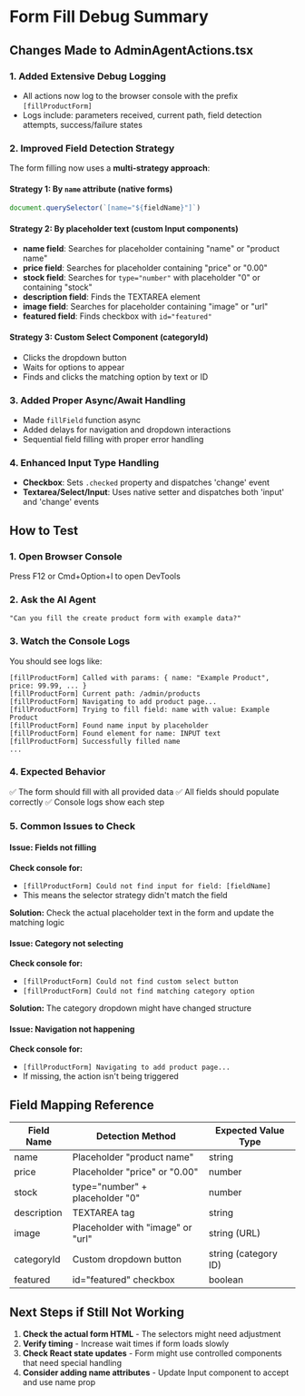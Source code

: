 # Form Fill Debug Summary

## Changes Made to AdminAgentActions.tsx

### 1. Added Extensive Debug Logging
- All actions now log to the browser console with the prefix `[fillProductForm]`
- Logs include: parameters received, current path, field detection attempts, success/failure states

### 2. Improved Field Detection Strategy
The form filling now uses a **multi-strategy approach**:

#### Strategy 1: By `name` attribute (native forms)
```typescript
document.querySelector(`[name="${fieldName}"]`)
```

#### Strategy 2: By placeholder text (custom Input components)
- **name field**: Searches for placeholder containing "name" or "product name"
- **price field**: Searches for placeholder containing "price" or "0.00"
- **stock field**: Searches for `type="number"` with placeholder "0" or containing "stock"
- **description field**: Finds the TEXTAREA element
- **image field**: Searches for placeholder containing "image" or "url"
- **featured field**: Finds checkbox with `id="featured"`

#### Strategy 3: Custom Select Component (categoryId)
- Clicks the dropdown button
- Waits for options to appear
- Finds and clicks the matching option by text or ID

### 3. Added Proper Async/Await Handling
- Made `fillField` function async
- Added delays for navigation and dropdown interactions
- Sequential field filling with proper error handling

### 4. Enhanced Input Type Handling
- **Checkbox**: Sets `.checked` property and dispatches 'change' event
- **Textarea/Select/Input**: Uses native setter and dispatches both 'input' and 'change' events

## How to Test

### 1. Open Browser Console
Press F12 or Cmd+Option+I to open DevTools

### 2. Ask the AI Agent
```
"Can you fill the create product form with example data?"
```

### 3. Watch the Console Logs
You should see logs like:
```
[fillProductForm] Called with params: { name: "Example Product", price: 99.99, ... }
[fillProductForm] Current path: /admin/products
[fillProductForm] Navigating to add product page...
[fillProductForm] Trying to fill field: name with value: Example Product
[fillProductForm] Found name input by placeholder
[fillProductForm] Found element for name: INPUT text
[fillProductForm] Successfully filled name
...
```

### 4. Expected Behavior
✅ The form should fill with all provided data
✅ All fields should populate correctly
✅ Console logs show each step

### 5. Common Issues to Check

#### Issue: Fields not filling
**Check console for:**
- `[fillProductForm] Could not find input for field: [fieldName]`
- This means the selector strategy didn't match the field

**Solution:** Check the actual placeholder text in the form and update the matching logic

#### Issue: Category not selecting
**Check console for:**
- `[fillProductForm] Could not find custom select button`
- `[fillProductForm] Could not find matching category option`

**Solution:** The category dropdown might have changed structure

#### Issue: Navigation not happening
**Check console for:**
- `[fillProductForm] Navigating to add product page...`
- If missing, the action isn't being triggered

## Field Mapping Reference

| Field Name | Detection Method | Expected Value Type |
|-----------|------------------|---------------------|
| name | Placeholder "product name" | string |
| price | Placeholder "price" or "0.00" | number |
| stock | type="number" + placeholder "0" | number |
| description | TEXTAREA tag | string |
| image | Placeholder with "image" or "url" | string (URL) |
| categoryId | Custom dropdown button | string (category ID) |
| featured | id="featured" checkbox | boolean |

## Next Steps if Still Not Working

1. **Check the actual form HTML** - The selectors might need adjustment
2. **Verify timing** - Increase wait times if form loads slowly
3. **Check React state updates** - Form might use controlled components that need special handling
4. **Consider adding name attributes** - Update Input component to accept and use name prop
